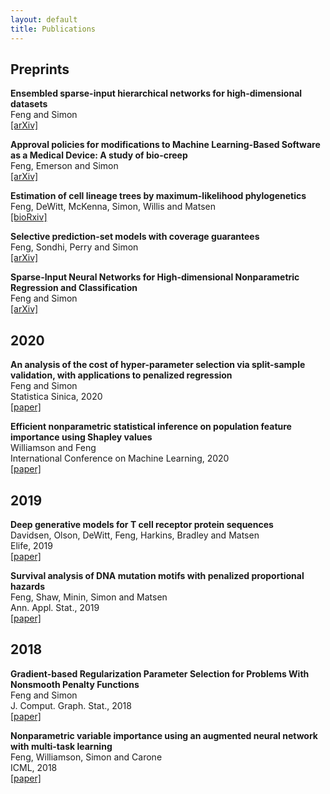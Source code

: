 ```yaml
---
layout: default
title: Publications
---
```


## Preprints
**Ensembled sparse-input hierarchical networks for high-dimensional datasets**<br />
Feng and Simon<br />
[\[arXiv\]](http://arxiv.org/abs/2005.04834)

**Approval policies for modifications to Machine Learning-Based Software as a Medical Device: A study of bio-creep**<br />
Feng, Emerson and Simon<br />
[\[arXiv\]](http://arxiv.org/abs/1912.12413)

**Estimation of cell lineage trees by maximum-likelihood phylogenetics**<br />
Feng, DeWitt, McKenna, Simon, Willis and Matsen<br />
[\[bioRxiv\]](https://www.biorxiv.org/content/10.1101/595215v1.full)

**Selective prediction-set models with coverage guarantees**<br />
Feng, Sondhi, Perry and Simon<br />
[\[arXiv\]](http://arxiv.org/abs/1906.05473)

**Sparse-Input Neural Networks for High-dimensional Nonparametric Regression and Classification**<br />
Feng and Simon<br />
[\[arXiv\]](http://arxiv.org/abs/1711.07592)

## 2020
**An analysis of the cost of hyper-parameter selection via split-sample validation, with applications to penalized regression**<br />
Feng and Simon<br />
Statistica Sinica, 2020<br />
[\[paper\]](http://www3.stat.sinica.edu.tw/ss_newpaper/SS-2017-0310_na.pdf)

**Efficient nonparametric statistical inference on population feature importance using Shapley values**<br />
Williamson and Feng<br />
International Conference on Machine Learning, 2020<br />
[\[paper\]](https://proceedings.icml.cc/static/paper_files/icml/2020/3042-Paper.pdf)

## 2019
**Deep generative models for T cell receptor protein sequences**<br />
Davidsen, Olson, DeWitt, Feng, Harkins, Bradley and Matsen<br />
Elife, 2019<br />
[\[paper\]](http://dx.doi.org/10.7554/eLife.46935)

**Survival analysis of DNA mutation motifs with penalized proportional hazards**<br />
Feng, Shaw, Minin, Simon and Matsen<br />
Ann. Appl. Stat., 2019<br />
[\[paper\]](https://projecteuclid.org/euclid.aoas/1560758446)

## 2018
**Gradient-based Regularization Parameter Selection for Problems With Nonsmooth Penalty Functions**<br />
Feng and Simon<br />
J. Comput. Graph. Stat., 2018<br />
[\[paper\]](https://doi.org/10.1080/10618600.2017.1390470)

**Nonparametric variable importance using an augmented neural network with multi-task learning**<br />
Feng, Williamson, Simon and Carone<br />
ICML, 2018<br />
[\[paper\]](http://proceedings.mlr.press/v80/feng18a.html)